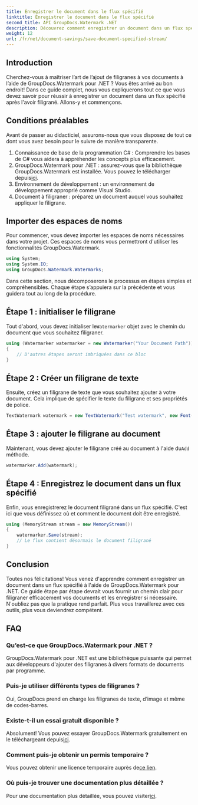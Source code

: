 ```yaml
---
title: Enregistrer le document dans le flux spécifié
linktitle: Enregistrer le document dans le flux spécifié
second_title: API GroupDocs.Watermark .NET
description: Découvrez comment enregistrer un document dans un flux spécifié à l'aide de GroupDocs.Watermark pour .NET avec ce guide étape par étape. Parfait pour les développeurs de tous niveaux.
weight: 12
url: /fr/net/document-savings/save-document-specified-stream/
---
```

## Introduction
Cherchez-vous à maîtriser l’art de l’ajout de filigranes à vos documents à l’aide de GroupDocs.Watermark pour .NET ? Vous êtes arrivé au bon endroit! Dans ce guide complet, nous vous expliquerons tout ce que vous devez savoir pour réussir à enregistrer un document dans un flux spécifié après l'avoir filigrané. Allons-y et commençons.
## Conditions préalables
Avant de passer au didacticiel, assurons-nous que vous disposez de tout ce dont vous avez besoin pour le suivre de manière transparente.
1. Connaissance de base de la programmation C# : Comprendre les bases de C# vous aidera à appréhender les concepts plus efficacement.
2.  GroupDocs.Watermark pour .NET : assurez-vous que la bibliothèque GroupDocs.Watermark est installée. Vous pouvez le télécharger depuis[ici](https://releases.groupdocs.com/Watermark/net/).
3. Environnement de développement : un environnement de développement approprié comme Visual Studio.
4. Document à filigraner : préparez un document auquel vous souhaitez appliquer le filigrane.
## Importer des espaces de noms
Pour commencer, vous devez importer les espaces de noms nécessaires dans votre projet. Ces espaces de noms vous permettront d'utiliser les fonctionnalités GroupDocs.Watermark.
```csharp
using System;
using System.IO;
using GroupDocs.Watermark.Watermarks;
```
Dans cette section, nous décomposerons le processus en étapes simples et compréhensibles. Chaque étape s’appuiera sur la précédente et vous guidera tout au long de la procédure.
## Étape 1 : initialiser le filigrane
 Tout d'abord, vous devez initialiser le`Watermarker` objet avec le chemin du document que vous souhaitez filigraner.
```csharp
using (Watermarker watermarker = new Watermarker("Your Document Path"))
{
    // D'autres étapes seront imbriquées dans ce bloc
}
```
## Étape 2 : Créer un filigrane de texte
Ensuite, créez un filigrane de texte que vous souhaitez ajouter à votre document. Cela implique de spécifier le texte du filigrane et ses propriétés de police.
```csharp
TextWatermark watermark = new TextWatermark("Test watermark", new Font("Arial", 12));
```
## Étape 3 : ajouter le filigrane au document
 Maintenant, vous devez ajouter le filigrane créé au document à l'aide du`Add` méthode.
```csharp
watermarker.Add(watermark);
```
## Étape 4 : Enregistrez le document dans un flux spécifié
Enfin, vous enregistrerez le document filigrané dans un flux spécifié. C'est ici que vous définissez où et comment le document doit être enregistré.
```csharp
using (MemoryStream stream = new MemoryStream())
{
    watermarker.Save(stream);
    // Le flux contient désormais le document filigrané
}
```
## Conclusion
Toutes nos félicitations! Vous venez d'apprendre comment enregistrer un document dans un flux spécifié à l'aide de GroupDocs.Watermark pour .NET. Ce guide étape par étape devrait vous fournir un chemin clair pour filigraner efficacement vos documents et les enregistrer si nécessaire. N'oubliez pas que la pratique rend parfait. Plus vous travaillerez avec ces outils, plus vous deviendrez compétent.
## FAQ
### Qu’est-ce que GroupDocs.Watermark pour .NET ?
GroupDocs.Watermark pour .NET est une bibliothèque puissante qui permet aux développeurs d'ajouter des filigranes à divers formats de documents par programme.
### Puis-je utiliser différents types de filigranes ?
Oui, GroupDocs prend en charge les filigranes de texte, d’image et même de codes-barres.
### Existe-t-il un essai gratuit disponible ?
 Absolument! Vous pouvez essayer GroupDocs.Watermark gratuitement en le téléchargeant depuis[ici](https://releases.groupdocs.com/).
### Comment puis-je obtenir un permis temporaire ?
 Vous pouvez obtenir une licence temporaire auprès de[ce lien](https://purchase.groupdocs.com/temporary-license/).
### Où puis-je trouver une documentation plus détaillée ?
 Pour une documentation plus détaillée, vous pouvez visiter[ici](https://tutorials.groupdocs.com/Watermark/net/).